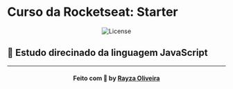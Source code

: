 # Curso da Rocketseat: Starter



<p align="center">
<img alt="License" src="https://www.gustavoferri.com.br/wp-content/uploads/2019/05/5_ferramentas_em_alta_para_desenvolvedores_React.png"/>
</p>

## 🚀 Estudo direcinado da linguagem JavaScript


---
 
<h4 align="center">
    Feito com 💜 by <a href="https://www.linkedin.com/in/rayza-oliveira-costa-482658129/" target="_blank">Rayza Oliveira</a>
</h4>